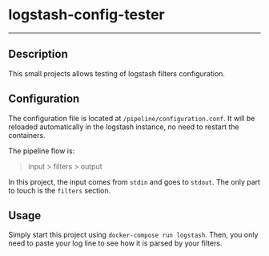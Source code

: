# logstash-config-tester
____

## Description
This small projects allows testing of logstash filters configuration. 



## Configuration
The configuration file is located at `/pipeline/configuration.conf`. It will be reloaded automatically in the logstash instance, no need to restart the containers.

The pipeline flow is:
> input > filters > output 

In this project, the input comes from `stdin` and goes to `stdout`. The only part to touch is the `filters` section. 

## Usage
Simply start this project using `docker-compose run logstash`. 
Then, you only need to paste your log line to see how it is parsed by your filters.